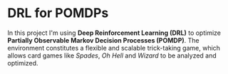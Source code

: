 # DRL for POMDPs
In this project I'm using **Deep Reinforcement Learning (DRL)** to optimize **Partially Observable Markov Decision Processes (POMDP)**. 
The environment constitutes a flexible and scalable trick-taking game, which allows card games like *Spades*, *Oh Hell* and *Wizard* to be analyzed and optimized.